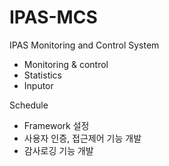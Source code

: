 # IPAS-MCS
IPAS Monitoring and Control System
- Monitoring & control
- Statistics
- Inputor

Schedule
- Framework 설정
- 사용자 인증, 접근제어 기능 개발
- 감사로깅 기능 개발
